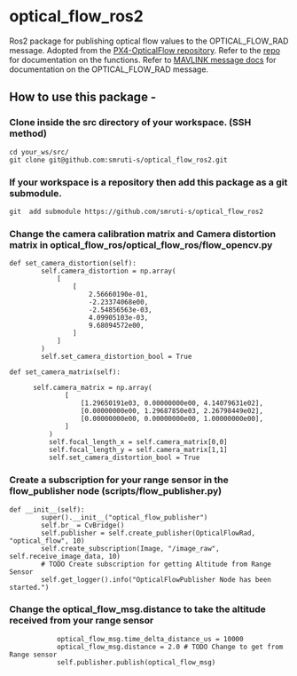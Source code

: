 # optical_flow_ros2
Ros2 package for publishing optical flow values to the OPTICAL_FLOW_RAD message. Adopted from the [PX4-OpticalFlow repository](https://github.com/PX4/PX4-OpticalFlow/tree/master). Refer to the [repo](https://github.com/PX4/PX4-OpticalFlow/tree/master) for documentation on the functions. Refer to [MAVLINK message docs](https://mavlink.io/en/messages/common.html#OPTICAL_FLOW_RAD) for documentation on the OPTICAL_FLOW_RAD message. 

## How to use this package -

### Clone inside the src directory of your workspace. (SSH method)
```
cd your_ws/src/
git clone git@github.com:smruti-s/optical_flow_ros2.git
```
### If your workspace is a repository then add this package as a git submodule.

```
git  add submodule https://github.com/smruti-s/optical_flow_ros2
```
### Change the camera calibration matrix and Camera distortion matrix in optical_flow_ros/optical_flow_ros/flow_opencv.py

```
def set_camera_distortion(self):
        self.camera_distortion = np.array(
            [
                [
                    2.56660190e-01,
                    -2.23374068e00,
                    -2.54856563e-03,
                    4.09905103e-03,
                    9.68094572e00,
                ]
            ]
        )
        self.set_camera_distortion_bool = True

def set_camera_matrix(self):

      self.camera_matrix = np.array(
              [
                  [1.29650191e03, 0.00000000e00, 4.14079631e02],
                  [0.00000000e00, 1.29687850e03, 2.26798449e02],
                  [0.00000000e00, 0.00000000e00, 1.00000000e00],
              ]
          )
          self.focal_length_x = self.camera_matrix[0,0]
          self.focal_length_y = self.camera_matrix[1,1]
          self.set_camera_distortion_bool = True
```
### Create a subscription for your range sensor in the flow_publisher node (scripts/flow_publisher.py)

```
def __init__(self):
        super().__init__("optical_flow_publisher")
        self.br_ = CvBridge()
        self.publisher = self.create_publisher(OpticalFlowRad, "optical_flow", 10)
        self.create_subscription(Image, "/image_raw", self.receive_image_data, 10)
        # TODO Create subscription for getting Altitude from Range Sensor
        self.get_logger().info("OpticalFlowPublisher Node has been started.")
```
### Change the optical_flow_msg.distance to take the altitude received from your range sensor
```
            optical_flow_msg.time_delta_distance_us = 10000
            optical_flow_msg.distance = 2.0 # TODO Change to get from Range sensor 
            self.publisher.publish(optical_flow_msg)
```